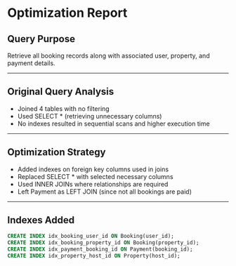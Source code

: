 # Optimization Report

## Query Purpose

Retrieve all booking records along with associated user, property, and payment details.

---

## Original Query Analysis

- Joined 4 tables with no filtering
- Used SELECT * (retrieving unnecessary columns)
- No indexes resulted in sequential scans and higher execution time

---

## Optimization Strategy

- Added indexes on foreign key columns used in joins
- Replaced SELECT * with selected necessary columns
- Used INNER JOINs where relationships are required
- Left Payment as LEFT JOIN (since not all bookings are paid)

---

## Indexes Added

```sql
CREATE INDEX idx_booking_user_id ON Booking(user_id);
CREATE INDEX idx_booking_property_id ON Booking(property_id);
CREATE INDEX idx_payment_booking_id ON Payment(booking_id);
CREATE INDEX idx_property_host_id ON Property(host_id);
